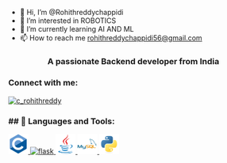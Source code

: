 - 👋 Hi, I’m @Rohithreddychappidi
- 👀 I’m interested in ROBOTICS
- 🌱 I’m currently learning AI AND ML
- 📫 How to reach me rohithreddychappidi56@gmail.com

<h3 align="center">A passionate Backend developer from India</h3>

<h3 align="left">Connect with me:</h3>
<p align="left">
<a href="https://twitter.com/c_rohithreddy" target="blank"><img align="center" src="https://raw.githubusercontent.com/rahuldkjain/github-profile-readme-generator/master/src/images/icons/Social/twitter.svg" alt="c_rohithreddy" height="30" width="40" /></a>
</p>

<h3 align="left">## 🧰 Languages and Tools:</h3>
<p align="left"> <a href="https://www.cprogramming.com/" target="_blank" rel="noreferrer"> <img src="https://raw.githubusercontent.com/devicons/devicon/master/icons/c/c-original.svg" alt="c" width="40" height="40"/> </a> <a href="https://flask.palletsprojects.com/" target="_blank" rel="noreferrer"> <img src="https://www.vectorlogo.zone/logos/pocoo_flask/pocoo_flask-icon.svg" alt="flask" width="40" height="40"/> </a> <a href="https://www.java.com" target="_blank" rel="noreferrer"> <img src="https://raw.githubusercontent.com/devicons/devicon/master/icons/java/java-original.svg" alt="java" width="40" height="40"/> </a> <a href="https://www.mysql.com/" target="_blank" rel="noreferrer"> <img src="https://raw.githubusercontent.com/devicons/devicon/master/icons/mysql/mysql-original-wordmark.svg" alt="mysql" width="40" height="40"/> </a> <a href="https://www.python.org" target="_blank" rel="noreferrer"> <img src="https://raw.githubusercontent.com/devicons/devicon/master/icons/python/python-original.svg" alt="python" width="40" height="40"/> </a> </p>
<p 
<img src="https://raw.githubusercontent.com/github/explore/80688e429a7d4ef2fca1e82350fe8e3517d3494d/topics/visual-studio-code/visual-studio-code.png" alt="VS Code" height="40" style="vertical-align:top; margin:4px">

</p>

<!---
Rohithreddychappidi/Rohithreddychappidi is a ✨ special ✨ repository because its `README.md` (this file) appears on your GitHub profile.
You can click the Preview link to take a look at your changes.
--->
